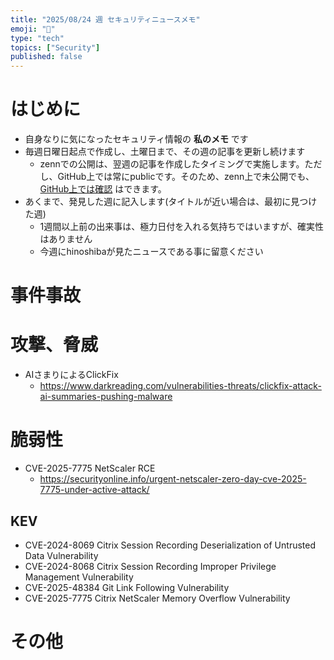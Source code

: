 ```yaml
---
title: "2025/08/24 週 セキュリティニュースメモ"
emoji: "🔖"
type: "tech"
topics: ["Security"]
published: false
---
```


# はじめに
* 自身なりに気になったセキュリティ情報の **私のメモ** です
* 毎週日曜日起点で作成し、土曜日まで、その週の記事を更新し続けます
    * zennでの公開は、翌週の記事を作成したタイミングで実施します。ただし、GitHub上では常にpublicです。そのため、zenn上で未公開でも、[GitHub上では確認](https://github.com/hinoshiba/zenn.dev/tree/main/articles) はできます。
* あくまで、発見した週に記入します(タイトルが近い場合は、最初に見つけた週)
    * 1週間以上前の出来事は、極力日付を入れる気持ちではいますが、確実性はありません
    * 今週にhinoshibaが見たニュースである事に留意ください

# 事件事故

# 攻撃、脅威
* AIさまりによるClickFix
    * https://www.darkreading.com/vulnerabilities-threats/clickfix-attack-ai-summaries-pushing-malware


# 脆弱性

* CVE-2025-7775 NetScaler RCE
    * https://securityonline.info/urgent-netscaler-zero-day-cve-2025-7775-under-active-attack/


## KEV
* CVE-2024-8069 Citrix Session Recording Deserialization of Untrusted Data Vulnerability
* CVE-2024-8068 Citrix Session Recording Improper Privilege Management Vulnerability
* CVE-2025-48384 Git Link Following Vulnerability
* CVE-2025-7775 Citrix NetScaler Memory Overflow Vulnerability


# その他

